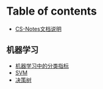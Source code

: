 # Table of contents

* [CS-Notes文档说明](README.md)

## 机器学习

* [机器学习中的分类指标](ji-qi-xue-xi/ji-qi-xue-xi.md)
* [SVM](ji-qi-xue-xi/xxx.md)
* [决策树](ji-qi-xue-xi/jue-ce-shu.md)

